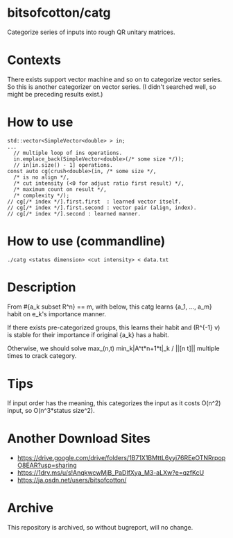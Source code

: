 # bitsofcotton/catg
Categorize series of inputs into rough QR unitary matrices.

# Contexts
There exists support vector machine and so on to categorize vector series.  
So this is another categorizer on vector series. (I didn't searched well, so might be preceding results exist.)

# How to use
    std::vector<SimpleVector<double> > in;
    ...
      // multiple loop of ins operations.
      in.emplace_back(SimpleVector<double>(/* some size */));
      // in[in.size() - 1] operations.
    const auto cg(crush<double>(in, /* some size */,
      /* is no align */,
      /* cut intensity (<0 for adjust ratio first result) */,
      /* maximum count on result */,
      /* complexity */);
    // cg[/* index */].first.first  : learned vector itself.
    // cg[/* index */].first.second : vector pair (align, index).
    // cg[/* index */].second : learned manner.
    
# How to use (commandline)
    ./catg <status dimension> <cut intensity> < data.txt

# Description
From #{a_k subset R^n} == m, with below, this catg learns {a_1, ..., a_m} habit on e_k's importance manner.

If there exists pre-categorized groups, this learns their habit and (R^{-1} v) is stable for their importance
if original {a_k} has a habit.

Otherwise, we should solve max_(n,t) min_k|A^t\*n+1\*t|\_k / ||\[n t\]|| multiple times to crack category.

# Tips
If input order has the meaning, this categorizes the input as it costs O(n^2) input, so O(n^3\*status size^2).

# Another Download Sites
* https://drive.google.com/drive/folders/1B71X1BMttL6yyi76REeOTNRrpopO8EAR?usp=sharing
* https://1drv.ms/u/s!AnqkwcwMjB_PaDIfXya_M3-aLXw?e=qzfKcU
* https://ja.osdn.net/users/bitsofcotton/

# Archive
This repository is archived, so without bugreport, will no change.

